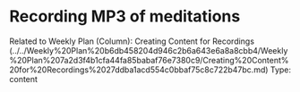 # Recording MP3 of meditations

Related to Weekly Plan (Column): Creating Content for Recordings (../../Weekly%20Plan%20b6db458204d946c2b6a643e6a8a8cbb4/Weekly%20Plan%207a2d3f4b1cfa44fa85babaf76e7380c9/Creating%20Content%20for%20Recordings%2027ddba1acd554c0bbaf75c8c722b47bc.md)
Type: content